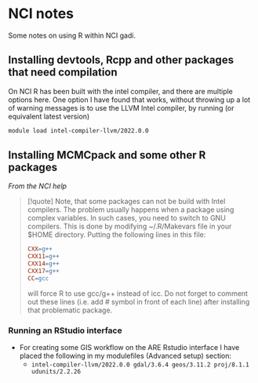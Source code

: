 # NCI notes

Some notes on using R within NCI gadi.

## Installing devtools, Rcpp and other packages that need compilation

On NCI R has been built with the intel compiler, and there are multiple options here. One option I have found that works, without throwing up a lot of warning messages is to use the LLVM Intel compiler, by running (or equivalent latest version)


```sh
module load intel-compiler-llvm/2022.0.0
```

## Installing MCMCpack and some other R packages

*From the NCI help*

> [!quote]
> Note, that some packages can not be build with Intel compilers. The problem usually happens when a package using complex variables. In such cases, you need to switch to GNU compilers. This is done by modifying ~/.R/Makevars file in your $HOME directory. Putting the following lines in this file:
> ```makefile
> CXX=g++
> CXX11=g++
> CXX14=g++
> CXX17=g++
> CC=gcc
> ```
> will force R to use gcc/g++ instead of icc. Do not forget to comment out these lines (i.e. add # symbol in front of each line) after installing that problematic package.

### Running an RStudio interface

- For creating some GIS workflow on the ARE Rstudio interface I have placed the following in my modulefiles (Advanced setup) section:
    - `intel-compiler-llvm/2022.0.0 gdal/3.6.4 geos/3.11.2 proj/8.1.1 udunits/2.2.26`